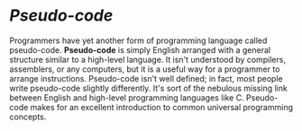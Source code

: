 # *__Pseudo-code__*

Programmers have yet another form of programming language called pseudo-code. __Pseudo-code__ is simply English arranged with a general structure similar to a high-level language. It isn't understood by compilers, assemblers, or any computers, but it is a useful way for a programmer to arrange instructions. Pseudo-code isn't well defined; in fact, most people write pseudo-code slightly differently. It's sort of the nebulous missing link between English and high-level programming languages like C. Pseudo-code makes for an excellent introduction to common universal programming concepts.